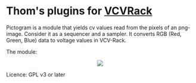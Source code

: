 # Thom's plugins for [VCVRack](https://vcvrack.com)

Pictogram is a module that yields cv values read from the pixels of an png-image.
Consider it as a sequencer and a sampler. It converts RGB (Red, Green, Blue) data
to voltage values in VCV-Rack.

The module:
<p align="center">
   <img src="https://github.com/Thomas0105/Thoms/images/Pictogram.png"/>
</p>

Licence: GPL v3 or later


